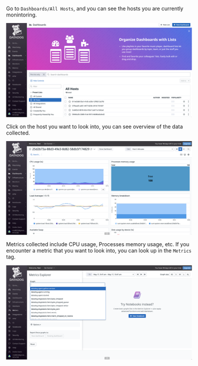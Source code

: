 Go to `Dashboards/All Hosts`, and you can see the hosts you are currently monintoring.

![Hosts](assets/1.png)

Click on the host you want to look into, you can see overview of the data collected.

![Data Collected](assets/2.png)

Metrics collected include CPU usage, Processes memory usage, etc. If you encounter a metric that you want to look into, you can look up in the `Metrics` tag.

![Metrics](assets/3.png)




